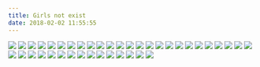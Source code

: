 ```yaml
---
title: Girls not exist
date: 2018-02-02 11:55:55
---
```

![](http://7xi8d6.com1.z0.glb.clouddn.com/20180129074038_O3ydq4_Screenshot.jpeg)
![](http://7xi8d6.com1.z0.glb.clouddn.com/20180122090204_A4hNiG_Screenshot.jpeg)
![](http://7xi8d6.com1.z0.glb.clouddn.com/20180115085556_8AeReR_taeyeon_ss_15_1_2018_7_58_51_833.jpeg)
![](http://7xi8d6.com1.z0.glb.clouddn.com/20180109085038_4A7atU_rakukoo_9_1_2018_8_50_25_276.jpeg)
![](http://7xi8d6.com1.z0.glb.clouddn.com/20171228085004_5yEHju_Screenshot.jpeg)
![](http://7xi8d6.com1.z0.glb.clouddn.com/20180102083655_3t4ytm_Screenshot.jpeg)
![](http://7xi8d6.com1.z0.glb.clouddn.com/20171227115959_lmlLZ3_Screenshot.jpeg)
![](http://7xi8d6.com1.z0.glb.clouddn.com/20171219224721_wFH5PL_Screenshot.jpeg)
![](http://7xi8d6.com1.z0.glb.clouddn.com/20171219115747_tH0TN5_Screenshot.jpeg)
![](http://7xi8d6.com1.z0.glb.clouddn.com/20171212083612_WvLcTr_Screenshot.jpeg)
![](http://7xi8d6.com1.z0.glb.clouddn.com/20171211082435_CCblJd_Screenshot.jpeg)
![](http://7xi8d6.com1.z0.glb.clouddn.com/20171206084331_wylXWG_misafighting_6_12_2017_8_43_16_390.jpeg)
![](http://7xi8d6.com1.z0.glb.clouddn.com/20171201091356_OPqmuO_kanna399_1_12_2017_9_13_42_126.jpeg)
![](http://7xi8d6.com1.z0.glb.clouddn.com/20171126223118_jeCYtY_chayexiaoguo_apple_26_11_2017_22_30_59_409.jpeg)
![](http://7xi8d6.com1.z0.glb.clouddn.com/20171123083218_5mhRLg_sakura.gun_23_11_2017_8_32_9_312.jpeg)
![](http://7xi8d6.com1.z0.glb.clouddn.com/20171120074925_ZXDh6l_joanne_722_20_11_2017_7_49_16_336.jpeg)
![](http://7xi8d6.com1.z0.glb.clouddn.com/2017-11-17-22794158_128707347832045_9158114204975104000_n.jpg)
![](http://7xi8d6.com1.z0.glb.clouddn.com/20171116115656_vnsrab_Screenshot.jpeg)
![](http://7xi8d6.com1.z0.glb.clouddn.com/20171114101305_NIAzCK_rakukoo_14_11_2017_10_12_58_703.jpeg)
![](http://7xi8d6.com1.z0.glb.clouddn.com/20171113084220_LuJgqv_sakura.gun_13_11_2017_8_42_12_311.jpeg)
![](http://7xi8d6.com1.z0.glb.clouddn.com/20171109095254_dOw5qh_bluenamchu_9_11_2017_9_52_47_256.jpeg)
![](http://7xi8d6.com1.z0.glb.clouddn.com/20171107100244_0fbENB_yyannwong_7_11_2017_10_2_5_982.jpeg)
![](http://7xi8d6.com1.z0.glb.clouddn.com/20171102092251_AY0l4b_alrisaa_2_11_2017_9_22_44_335.jpeg)
![](http://7xi8d6.com1.z0.glb.clouddn.com/20171101141835_yQYTXc_enakorin_1_11_2017_14_16_45_351.jpeg)
![](http://7xi8d6.com1.z0.glb.clouddn.com/2017-10-31-nozomisasaki_official_31_10_2017_10_49_17_24.jpg)
![](http://7xi8d6.com1.z0.glb.clouddn.com/20171027114026_v8VFwP_joanne_722_27_10_2017_11_40_17_370.jpeg)
![](http://7xi8d6.com1.z0.glb.clouddn.com/20171025112955_lmesMu_katyteiko_25_10_2017_11_29_43_270.jpeg)
![](http://7xi8d6.com1.z0.glb.clouddn.com/20171024083526_Hq4gO6_bluenamchu_24_10_2017_8_34_28_246.jpeg)
![](https://img.gank.io/anri.kumaki_23_10_2017_12_27_30_151.jpg)
![](http://7xi8d6.com1.z0.glb.clouddn.com/20171018091347_Z81Beh_nini.nicky_18_10_2017_9_13_35_727.jpeg)
![](http://7xi8d6.com1.z0.glb.clouddn.com/20171012073213_p4H630_joycechu_syc_12_10_2017_7_32_7_433.jpeg)
![](http://7xi8d6.com1.z0.glb.clouddn.com/20171012073108_0y12KR_anri.kumaki_12_10_2017_7_30_58_141.jpeg)
![](http://7xi8d6.com1.z0.glb.clouddn.com/20171011084856_0YQ0jN_joanne_722_11_10_2017_8_39_5_505.jpeg)
![](http://7xi8d6.com1.z0.glb.clouddn.com/2017-10-10-sakura.gun_10_10_2017_12_33_34_751.jpg)
![](https://ws1.sinaimg.cn/large/610dc034ly1fjxu5qqdjoj20qo0xc0wk.jpg)
![](https://ws1.sinaimg.cn/large/610dc034ly1fk05lf9f4cj20u011h423.jpg)
![](https://ws1.sinaimg.cn/large/610dc034ly1fjs25xfq48j20u00mhtb6.jpg)
![](https://ws1.sinaimg.cn/large/610dc034ly1fjqw4n86lhj20u00u01kx.jpg)
![](https://ws1.sinaimg.cn/large/610dc034ly1fjppsiclufj20u011igo5.jpg)
![](https://ws1.sinaimg.cn/large/610dc034ly1fjndz4dh39j20u00u0ada.jpg)
